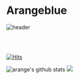 # Arangeblue

![header](https://capsule-render.vercel.app/api?type=soft&color=gradient&height=150&section=header&text=Arangeblue&fontSize=70&animation=twinkling)


<br>
<br>

[![Hits](https://hits.seeyoufarm.com/api/count/incr/badge.svg?url=https%3A%2F%2Fgithub.com%2Farangblue%2Fhit-counter&count_bg=%23957EE1&title_bg=%232679BA&icon=&icon_color=%23E7E7E7&title=hits&edge_flat=false)](https://hits.seeyoufarm.com)


![arange's github stats](https://github-readme-stats.vercel.app/api?username=arangeblue&show_icons=true&hide_border=true)
[![](https://road-to-kaggle-grandmaster.vercel.app/api/badges/black1848/competition)](https://www.kaggle.com/black1848)
